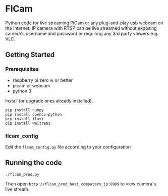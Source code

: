 # FlCam
Python code for live streaming PiCam or any plug-and-play usb webcam on the Internet. IP camera with RTSP can be live streamed without exposing camera's username and password or requiring any 3rd party viewers e.g. VLC.

## Getting Started

### Prerequisites
* raspberry pi zero w or better
* picam or webcam
* python 3


Install (or upgrade ones already installed).
```
pip install numpy
pip install opencv-python 
pip install flask
pip install waitress

```

### flcam_config

Edit the `flcam_config.py` file according to your configuration


## Running the code

`./flcam_prod.py`

Then open `http://flcam_prod_host_computers_ip:8989` to view camera's live stream.
